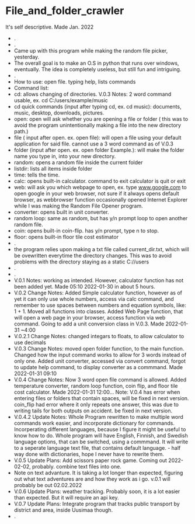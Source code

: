# File_and_folder_crawler
It's self descriptive. Made Jan. 2022
- .
- .
- Came up with this program while making the random file picker, yesterday.
- The overall goal is to make an O.S in python that runs over windows, eventually. The idea is completely useless, but still fun and intriguing.
- .
- How to use: open file. typing help, lists commands
- Command list:
- cd: allows changing of directories. V.0.3 Notes: 2 word command usable, ex. cd C:/users/example/music
- cd quick commands (input after typing cd, ex. cd music): documents, music, desktop, downloads, pictures.
- open: open will ask whether you are opening a file or folder ( this was to avoid the program unintentionally making a file into the new directory path.)
- file ( input after open. ex. open file): will open a file using your default application for said file. cannot use a 3 word command as of V.0.3
- folder (input after open. ex. open folder Example.): will make the folder name you type in, into your new directory.
- random: opens a random file inside the current folder
- listdir: lists all items inside folder
- time: tells the time.
- calc: opens built-in calculator. command to exit calculator is quit or exit
- web: will ask you which webpage to open, ex. type www.google.com to open google in your web browser, not sure if it always opens default browser, as webbrowser function occasionally opened Internet Explorer while I was making the Random File Opener program.
- converter: opens built in unit converter.
- random loop: same as random, but has y/n prompt loop to open another random file.
- coin: opens built-in coin-flip. has y/n prompt, type n to stop.
- floor: opens built-in floor tile cost estimator
- .
- the program relies upon making a txt file called current_dir.txt, which will be ovewritten everytime the directory changes. This was to avoid problems with the directory staying as a static C://users
- .
- .
- V.0.1 Notes: working as intended. However, calculator function has not been added yet. Made 05:10 2022-01-30 in about 5 hours.
- V.0.2 Change Notes: Added Simple calculator function, however as of yet it can only use whole numbers, access via calc command, and remember to use spaces between numbers and equation symbols, like: 1 + 1. Moved all functions into classes. Added Web Page function, that will open a web page in your browser, access function via web command. Going to add a unit conversion class in V.0.3. Made 2022-01-31 ~4:00
- V.0.2.1 Change Notes: changed integars to floats, to allow calculator to use decimals
- V.0.3 Change Notes: moved open folder function, to the main function. Changed how the input command works to allow for 3 words instead of only one. Added unit converter, accessed via convert command, forgot to update help command, to display converter as a commmand. Made 2022-01-31 09:10
- V.0.4 Change Notes: Now 3 word open file command is allowed. Added temperature converter, random loop function, coin flip, and floor tile cost calculator. Made 2022-01-31 12:00... Note: V.0.4 has error when entering files or folders that contain spaces, will be fixed in next version. coin_flip had error where it only repeats one answer, this was due to writing tails for both outputs on accident. be fixed in next version.
- V.0.4.2 Update Notes: Whole Program rewritten to make multiple word commands work easier, and incorporate dictionary for commands. Incorperating different languages, because I figure it might be useful to know how to do. Whole program will have English, Finnish, and Swedish language options, that can be switched, using a commmand. It will write to a seperate language text file, that contains default language. - half way done with dictionaries, hope I never have to rewrite them.
- V.0.5 Update Plans: Add scissors paper rock game. Coming out 2022-02-02, probably. combine text files into one. 
- Note on text advanture. It is taking a lot longer than expected, figuring out what text adventures are and how they work as i go. v.0.1 will probably be out 02.02.2022 
- V.0.6 Update Plans: weather tracking. Probably soon, it is a lot easier than expected. But it will require an api key.
- V.0.7 Update Plans: Integrate program that tracks public transport by district and area, inside Uusimaa though.
- .
